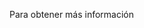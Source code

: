 <Token xmlns:xlink="http://www.w3.org/1999/xlink">Para obtener más información</Token>

<!--HONumber=Jul16_HO3-->


